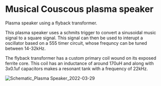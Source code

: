 # Musical Couscous plasma speaker
Plasma speaker using a flyback transformer.

This plasma speaker uses a schmits trigger to convert a sinusoidal music signal to a square signal. This signal can then be used to interupt a oscillator based on a 555 timer circuit, whose frequncy can be tuned between 14-32kHz.

The flyback transformer has a custom primary coil wound on its exposed ferrite core. This coil has an inductance of around 170uH and along with 3x0.1uf capacitors makes a resonant tank with a frequency of 22kHz.


![Schematic_Plasma Speaker_2022-03-29](https://user-images.githubusercontent.com/102617342/160681607-e288f972-2871-4971-aeda-0b0587475976.png)
